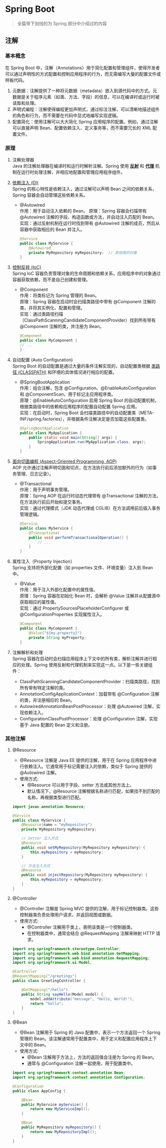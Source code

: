 # Spring Boot

> 全篇带下划线的为 Spring 部分中介绍过的内容

## 注解

### 基本概念

在 Spring Boot 中，注解（Annotations）用于简化配置和管理组件，使得开发者可以通过声明性的方式配置和控制应用程序的行为，而无需编写大量的配置文件或样板代码。

1. 元数据：注解提供了一种将元数据（metadata）嵌入到源代码中的方式。元数据是关于程序元素（如类、方法、字段）的信息，可以在编译时或运行时被读取和处理。
2. 声明式编程：注解使得编程更加声明式，通过标注注解，可以清晰地描述组件的角色和行为，而不需要在代码中显式地编写实现逻辑。
3. 配置简化：使用注解可以大大简化 Spring 应用程序的配置。例如，通过注解可以直接声明 Bean、配置依赖注入、定义事务等，而不需要冗长的 XML 配置文件。

### 原理

1. 注解处理器  
Java 的注解处理器在编译时和运行时解析注解。Spring 使用 <u>**反射**</u> 和 <u>**代理**</u> 机制在运行时处理注解，并相应地配置和管理应用程序组件。
2. <u>依赖注入 (DI)</u>  
Spring 的核心特性是依赖注入，通过注解可以声明 Bean 之间的依赖关系，Spring 容器会自动管理这些依赖关系。  
    - @Autowired  
        作用：用于自动注入依赖的 Bean。
        原理：Spring 容器会扫描带有 @Autowired 注解的字段、构造函数或方法，并自动注入匹配的 Bean。  
        实现：通过反射机制在运行时找到带有 @Autowired 注解的成员，然后从容器中获取相应的 Bean 并注入。

        ```java
        @Service
        public class MyService {
            @Autowired
            private MyRepository myRepository;  // 其他类的对象
        }
        ```

3. <u>控制反转 (IoC)</u>  
Spring IoC 容器负责管理对象的生命周期和依赖关系，应用程序中的对象通过容器获取依赖，而不是自己创建和管理。
    - @Component  
        作用：将类标记为 Spring 管理的 Bean。  
        原理：Spring 容器在启动时会扫描类路径中带有 @Component 注解的类，并将其实例化、配置和管理。  
        实现：通过类路径扫描（ClassPathScanningCandidateComponentProvider）找到所有带有 @Component 注解的类，并注册为 Bean。

        ```java
        @Component
        public class MyComponent {
        // ...
        }
        ```

4. 自动配置 (Auto Configuration)  
Spring Boot 的自动配置是通过大量的条件注解实现的，自动配置类根据 <u>类路径 (CLASSPATH)</u> 和环境的具体情况进行相应的配置。
    - @SpringBootApplication  
        作用：组合注解，包含 @Configuration、@EnableAutoConfiguration 和 @ComponentScan，用于标记主应用程序类。  
        原理：@EnableAutoConfiguration 启用 Spring Boot 的自动配置机制，根据类路径中的依赖和应用程序的配置自动配置 Spring 应用。  
        实现：在启动时，Spring Boot 会扫描类路径中的自动配置类（META-INF/spring.factories），并根据条件注解决定是否加载这些配置类。

        ```java
        @SpringBootApplication
        public class MyApplication {
            public static void main(String[] args) {
                SpringApplication.run(MyApplication.class, args);
            }
        }
        ```

5. <u>面向切面编程 (Aspect-Oriented Programming, AOP)</u>  
AOP 允许通过注解声明切面和切点，在方法执行前后添加额外的行为（如事务管理、日志记录）。
    - @Transactional  
        作用：用于声明事务管理。  
        原理：Spring AOP 在运行时动态代理带有 @Transactional 注解的方法，在方法执行前后开始和提交事务。  
        实现：通过代理模式（JDK 动态代理或 CGLIB）在方法调用前后插入事务管理逻辑。

        ```java
        @Service
        public class MyService {
            @Transactional
            public void performTransactionalOperation() {
                // ...
            }
        }
        ```

6. 属性注入（Property Injection）  
Spring 支持将外部化配置（如 properties 文件、环境变量）注入到 Bean 中。
    - @Value  
        作用：用于注入外部化配置中的属性值。  
        原理：Spring 容器在初始化 Bean 时，会解析 @Value 注解并从配置源中获取相应的属性值。  
        实现：通过 PropertySourcesPlaceholderConfigurer 或 @ConfigurationProperties 实现属性注入。

        ```java
        @Component
        public class MyComponent {
            @Value("${my.property}")
            private String myProperty;
        }
        ```

7. 注解解析和处理  
Spring 容器在启动时会扫描应用程序上下文中的所有类，解析注解并进行相应的处理。Spring 使用反射和代理机制来实现这一点。以下是一些关键组件：

    - ClassPathScanningCandidateComponentProvider：扫描类路径，找到所有带有特定注解的类。  
    - AnnotationConfigApplicationContext：加载带有 @Configuration 注解的类，并注册相应的 Bean。  
    - AutowiredAnnotationBeanPostProcessor：处理 @Autowired 注解，实现依赖注入。  
    - ConfigurationClassPostProcessor：处理 @Configuration 注解，实现基于 Java 配置的 Bean 定义和注册。

### 其他注解

1. @Resource  
    - @Resource 注解是 Java EE 提供的注解，用于在 Spring 应用程序中进行依赖注入。它通常用于标记需要注入的依赖，类似于 Spring 提供的 @Autowired 注解。  
    - 使用方式:
        - @Resource 可以用于字段、setter 方法或其他方法上。
        - 默认情况下，@Resource 注解根据名称进行匹配，如果找不到匹配的名称，再根据类型进行匹配。

    ```java
    import javax.annotation.Resource;

    @Service
    public class MyService {
        @Resource(name = "myRepository")
        private MyRepository myRepository;

        // Setter 注入方式
        @Resource
        public void setMyRepository(MyRepository myRepository) {
            this.myRepository = myRepository;
        }

        // 方法注入方式
        @Resource
        public void injectRepository(MyRepository myRepository) {
            this.myRepository = myRepository;
        }
    }
    ```

2. @Controller  
    - @Controller 注解是 Spring MVC 提供的注解，用于标记控制器类。这些控制器类负责处理用户请求，并返回视图或数据。
    - 使用方式:
        - @Controller 注解用于类上，表明该类是一个控制器类。
        - 在控制器类中，通常会结合 @RequestMapping 注解来映射 HTTP 请求。

    ```java
    import org.springframework.stereotype.Controller;
    import org.springframework.web.bind.annotation.GetMapping;
    import org.springframework.web.bind.annotation.RequestMapping;
    import org.springframework.ui.Model;

    @Controller
    @RequestMapping("/greetings")
    public class GreetingController {

        @GetMapping("/hello")
        public String sayHello(Model model) {
            model.addAttribute("message", "Hello, World!");
            return "hello";
        }
    }
    ```

3. @Bean  
    - @Bean 注解用于 Spring 的 Java 配置中，表示一个方法返回一个 Spring 管理的 Bean。该注解通常用于配置类中，用于定义和配置应用程序上下文中的 Bean。
    - 使用方式:
        - @Bean 注解用于方法上，方法的返回值会注册为 Spring 的 Bean。
        - 通常与 @Configuration 注解一起使用，用于配置类中。

    ```java
    import org.springframework.context.annotation.Bean;
    import org.springframework.context.annotation.Configuration;

    @Configuration
    public class AppConfig {

        @Bean
        public MyService myService() {
            return new MyServiceImpl();
        }

        @Bean
        public MyRepository myRepository() {
            return new MyRepositoryImpl();
        }
    }
    ```
